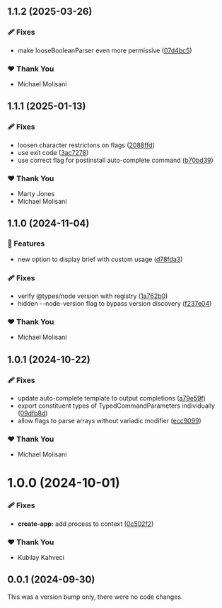 ## 1.1.2 (2025-03-26)


### 🩹 Fixes

- make looseBooleanParser even more permissive ([07d4bc5](https://github.com/bloomberg/stricli/commit/07d4bc5))

### ❤️  Thank You

- Michael Molisani

## 1.1.1 (2025-01-13)


### 🩹 Fixes

- loosen character restrictons on flags ([2088ffd](https://github.com/bloomberg/stricli/commit/2088ffd))
- use exit code ([3ac7278](https://github.com/bloomberg/stricli/commit/3ac7278))
- use correct flag for postinstall auto-complete command ([b70bd39](https://github.com/bloomberg/stricli/commit/b70bd39))

### ❤️  Thank You

- Marty Jones
- Michael Molisani

## 1.1.0 (2024-11-04)


### 🚀 Features

- new option to display brief with custom usage ([d78fda3](https://github.com/bloomberg/stricli/commit/d78fda3))

### 🩹 Fixes

- verify @types/node version with registry ([1a762b0](https://github.com/bloomberg/stricli/commit/1a762b0))
- hidden --node-version flag to bypass version discovery ([f237e04](https://github.com/bloomberg/stricli/commit/f237e04))

### ❤️  Thank You

- Michael Molisani

## 1.0.1 (2024-10-22)


### 🩹 Fixes

- update auto-complete template to output completions ([a79e59f](https://github.com/bloomberg/stricli/commit/a79e59f))
- export constituent types of TypedCommandParameters individually ([09dfb8d](https://github.com/bloomberg/stricli/commit/09dfb8d))
- allow flags to parse arrays without variadic modifier ([ecc9099](https://github.com/bloomberg/stricli/commit/ecc9099))

### ❤️  Thank You

- Michael Molisani

# 1.0.0 (2024-10-01)


### 🩹 Fixes

- **create-app:** add process to context ([0c502f2](https://github.com/bloomberg/stricli/commit/0c502f2))

### ❤️  Thank You

- Kubilay Kahveci

## 0.0.1 (2024-09-30)

This was a version bump only, there were no code changes.
